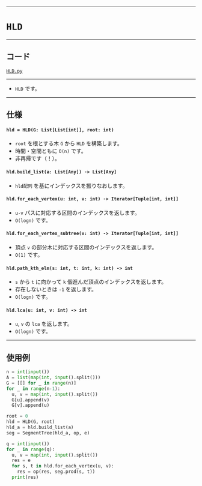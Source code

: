 ___

# `HLD`

_____

## コード

[`HLD.py`](https://github.com/titanium-22/Library_py/blob/main/Graph/HLD/HLD.py)
<!-- code=https://github.com/titanium-22/Library_py/blob/main/Graph\HLD\HLD_.py -->

_____

- `HLD` です。

_____

## 仕様

#### `hld = HLD(G: List[List[int]], root: int)`
- `root` を根とする木 `G` から `HLD` を構築します。
- 時間・空間ともに `O(n)` です。
- 非再帰です（！）。

#### `hld.build_list(a: List[Any]) -> List[Any]`
- `hld配列` を基にインデックスを振りなおします。

#### `hld.for_each_vertex(u: int, v: int) -> Iterator[Tuple[int, int]]`
- `u-v` パスに対応する区間のインデックスを返します。
- `O(logn)` です。

#### `hld.for_each_vertex_subtree(v: int) -> Iterator[Tuple[int, int]]`
- 頂点 `v` の部分木に対応する区間のインデックスを返します。
- `O(1)` です。

#### `hld.path_kth_elm(s: int, t: int, k: int) -> int`
- `s` から `t` に向かって `k` 個進んだ頂点のインデックスを返します。
- 存在しないときは `-1` を返します。
- `O(logn)` です。

#### `hld.lca(u: int, v: int) -> int`
- `u`, `v` の `lca` を返します。
- `O(logn)` です。

_____

## 使用例

```python
n = int(input())
A = list(map(int, input().split()))
G = [[] for _ in range(n)]
for _ in range(n-1):
  u, v = map(int, input().split())
  G[u].append(v)
  G[v].append(u)

root = 0
hld = HLD(G, root)
hld_a = hld.build_list(a)
seg = SegmentTree(hld_a, op, e)

q = int(input())
for _ in range(q):
  u, v = map(int, input().split())
  res = e
  for s, t in hld.for_each_vertex(u, v):
    res = op(res, seg.prod(s, t))
  print(res)

```
